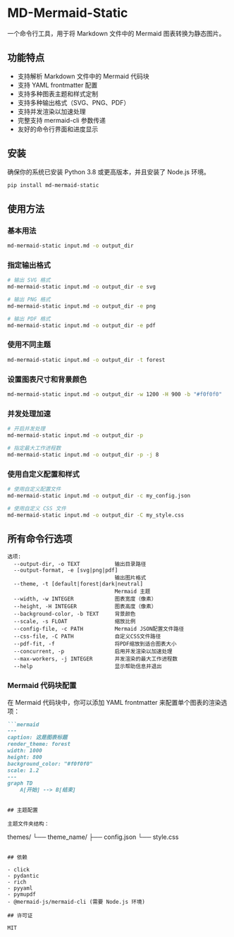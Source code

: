 # MD-Mermaid-Static

一个命令行工具，用于将 Markdown 文件中的 Mermaid 图表转换为静态图片。

## 功能特点

- 支持解析 Markdown 文件中的 Mermaid 代码块
- 支持 YAML frontmatter 配置
- 支持多种图表主题和样式定制
- 支持多种输出格式（SVG、PNG、PDF）
- 支持并发渲染以加速处理
- 完整支持 mermaid-cli 参数传递
- 友好的命令行界面和进度显示

## 安装

确保你的系统已安装 Python 3.8 或更高版本，并且安装了 Node.js 环境。

```bash
pip install md-mermaid-static
```

## 使用方法

### 基本用法

```bash
md-mermaid-static input.md -o output_dir
```

### 指定输出格式

```bash
# 输出 SVG 格式
md-mermaid-static input.md -o output_dir -e svg

# 输出 PNG 格式
md-mermaid-static input.md -o output_dir -e png

# 输出 PDF 格式
md-mermaid-static input.md -o output_dir -e pdf
```

### 使用不同主题

```bash
md-mermaid-static input.md -o output_dir -t forest
```

### 设置图表尺寸和背景颜色

```bash
md-mermaid-static input.md -o output_dir -w 1200 -H 900 -b "#f0f0f0"
```

### 并发处理加速

```bash
# 开启并发处理
md-mermaid-static input.md -o output_dir -p

# 指定最大工作进程数
md-mermaid-static input.md -o output_dir -p -j 8
```

### 使用自定义配置和样式

```bash
# 使用自定义配置文件
md-mermaid-static input.md -o output_dir -c my_config.json

# 使用自定义 CSS 文件
md-mermaid-static input.md -o output_dir -C my_style.css
```

## 所有命令行选项

```
选项:
  --output-dir, -o TEXT           输出目录路径
  --output-format, -e [svg|png|pdf]
                                  输出图片格式
  --theme, -t [default|forest|dark|neutral]
                                  Mermaid 主题
  --width, -w INTEGER             图表宽度（像素）
  --height, -H INTEGER            图表高度（像素）
  --background-color, -b TEXT     背景颜色
  --scale, -s FLOAT               缩放比例
  --config-file, -c PATH          Mermaid JSON配置文件路径
  --css-file, -C PATH             自定义CSS文件路径
  --pdf-fit, -f                   将PDF缩放到适合图表大小
  --concurrent, -p                启用并发渲染以加速处理
  --max-workers, -j INTEGER       并发渲染的最大工作进程数
  --help                          显示帮助信息并退出
```

### Mermaid 代码块配置

在 Mermaid 代码块中，你可以添加 YAML frontmatter 来配置单个图表的渲染选项：

```markdown
```mermaid
---
caption: 这是图表标题
render_theme: forest
width: 1000
height: 800
background_color: "#f0f0f0"
scale: 1.2
---
graph TD
    A[开始] --> B[结束]
```
```

## 主题配置

主题文件夹结构：

```
themes/
  └── theme_name/
      ├── config.json
      └── style.css
```

## 依赖

- click
- pydantic
- rich
- pyyaml
- pymupdf
- @mermaid-js/mermaid-cli (需要 Node.js 环境)

## 许可证

MIT

